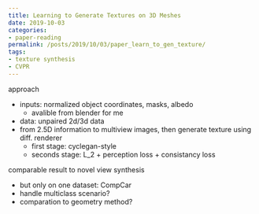 ```yaml
---
title: Learning to Generate Textures on 3D Meshes
date: 2019-10-03
categories:
- paper-reading
permalink: /posts/2019/10/03/paper_learn_to_gen_texture/
tags:
- texture synthesis
- CVPR
---
```



approach
- inputs: normalized object coordinates, masks, albedo
    - avalible from blender for me
- data: unpaired 2d/3d data
- from 2.5D information to multiview images, then generate texture using diff. renderer
    - first stage: cyclegan-style
    - seconds stage: L_2 + perception loss + consistancy loss

comparable result to novel view synthesis
- but only on one dataset: CompCar
- handle multiclass scenario?
- comparation to geometry method?
